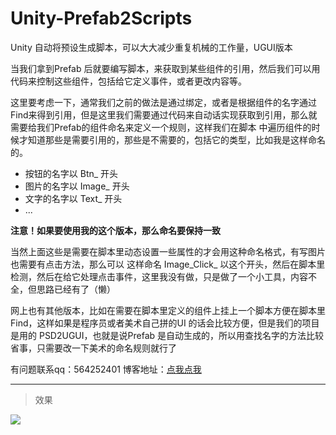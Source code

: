 # Unity-Prefab2Scripts
Unity 自动将预设生成脚本，可以大大减少重复机械的工作量，UGUI版本


当我们拿到Prefab 后就要编写脚本，来获取到某些组件的引用，然后我们可以用代码来控制这些组件，包括给它定义事件，或者更改内容等。

这里要考虑一下，通常我们之前的做法是通过绑定，或者是根据组件的名字通过Find来得到引用，但是这里我们需要通过代码来自动话实现获取到引用，那么就需要给我们Prefab的组件命名来定义一个规则，这样我们在脚本 中遍历组件的时候才知道那些是需要引用的，那些是不需要的，包括它的类型，比如我是这样命名的。

- 按钮的名字以 Btn_ 开头
- 图片的名字以 Image_ 开头
- 文字的名字以 Text_ 开头
- ...

**注意！如果要使用我的这个版本，那么命名要保持一致**


当然上面这些是需要在脚本里动态设置一些属性的才会用这种命名格式，有写图片也需要有点击方法，那么可以 这样命名 Image_Click_ 以这个开头，然后在脚本里检测，然后在给它处理点击事件，这里我没有做，只是做了一个小工具，内容不全，但思路已经有了（懒）

网上也有其他版本，比如在需要在脚本里定义的组件上挂上一个脚本方便在脚本里Find，这样如果是程序员或者美术自己拼的UI 的话会比较方便，但是我们的项目是用的
PSD2UGUI，也就是说Prefab 是自动生成的，所以用查找名字的方法比较省事，只需要改一下美术的命名规则就行了 

有问题联系qq：564252401
博客地址：[点我点我](kongwz.cn)

---

> 效果

![](http://ophmqxrq8.bkt.clouddn.com/autoScript.gif)
